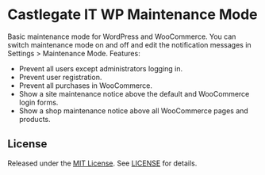 # Castlegate IT WP Maintenance Mode

Basic maintenance mode for WordPress and WooCommerce. You can switch maintenance mode on and off and edit the notification messages in Settings > Maintenance Mode. Features:

*   Prevent all users except administrators logging in.
*   Prevent user registration.
*   Prevent all purchases in WooCommerce.
*   Show a site maintenance notice above the default and WooCommerce login forms.
*   Show a shop maintenance notice above all WooCommerce pages and products.

## License

Released under the [MIT License](https://opensource.org/licenses/MIT). See [LICENSE](LICENSE) for details.
